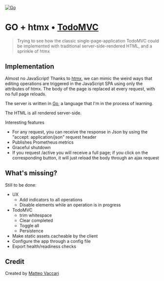 [![Go](https://github.com/xpmatteo/todomvc-golang/actions/workflows/go.yml/badge.svg)](https://github.com/xpmatteo/todomvc-golang/actions/workflows/go.yml)

# GO + htmx • [TodoMVC](http://todomvc.com)

> Trying to see how the classic single-page-application TodoMVC could be implemented with traditional server-side-rendered
> HTML, and a sprinkle of htmx


## Implementation

Almost no JavaScript!  Thanks to [htmx](https://htmx.org/), we can mimic the weird ways that editing operations are
triggered in the JavaScript SPA using only the attributes of htmx.  The body of the page is replaced at every request,
with no full page reloads.

The server is written in [Go](https://go.dev/), a language that I'm in the process of learning.

The HTML is all rendered server-side.

Interesting features
 * For any request, you can receive the response in Json by using the "accept: application/json" request header
 * Publishes Prometheus metrics
 * Graceful shutdown
 * If you request /active you will receive a full page; if you click on the corresponding button, it will just reload
   the body through an ajax request


## What's missing?

Still to be done:

* UX
  * Add indicators to all operations
  * Disable elements while an operation is in progress
* TodoMVC
  * trim whitespace
  * Clear completed
  * Toggle all
  * Persistence
* Make static assets cacheable by the client
* Configure the app through a config file
* Export health/readiness checks

## Credit

Created by [Matteo Vaccari](https://matteo.vaccari.name)
